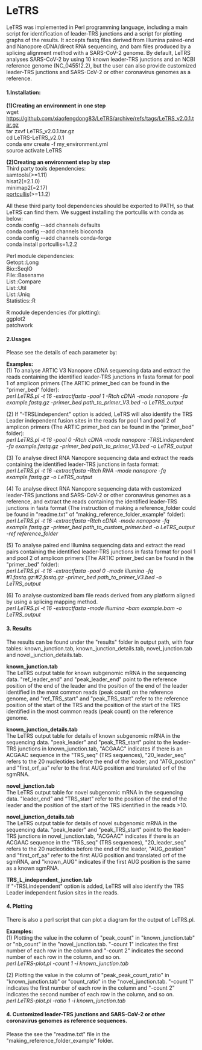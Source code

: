 # LeTRS
LeTRS was implemented in Perl programming language, including a main script for identification of leader-TRS junctions and a script for plotting graphs of the results. It accepts fastq files derived from Illumina paired-end and Nanopore cDNA/direct RNA sequencing, and bam files produced by a splicing alignment method with a SARS-CoV-2 genome. By default, LeTRS analyses SARS-CoV-2 by using 10 known leader-TRS junctions and an NCBI reference genome (NC_045512.2), but the user can also provide customized leader-TRS junctions and SARS-CoV-2 or other coronavirus genomes as a reference.<br>

#### 1.Installation:<br>
**(1)Creating an environment in one step**<br>
wget https://github.com/xiaofengdong83/LeTRS/archive/refs/tags/LeTRS_v2.0.1.tar.gz<br>
tar zxvf LeTRS_v2.0.1.tar.gz<br>
cd LeTRS-LeTRS_v2.0.1<br>
conda env create -f my_environment.yml<br>
source activate LeTRS<br>

**(2)Creating an environment step by step**<br>
Third party tools dependencies:<br>
samtools(>=1.11)<br>
hisat2(=2.1.0)<br>
minimap2(=2.17)<br>
[portcullis](https://github.com/maplesond/portcullis)(>=1.1.2)<br>

All these third party tool dependencies should be exported to PATH, so that LeTRS can find them. We suggest installing the portcullis with conda as below:<br>
conda config --add channels defaults<br>
conda config --add channels bioconda<br>
conda config --add channels conda-forge<br>
conda install portcullis=1.2.2<br>

Perl module dependencies:<br>
Getopt::Long<br>
Bio::SeqIO<br>
File::Basename<br>
List::Compare<br>
List::Util<br>
List::Uniq<br>
Statistics::R<br>

R module dependencies (for plotting):<br>
ggplot2<br>
patchwork<br>

#### 2.Usages<br>
Please see the details of each parameter by:<br>

**Examples:**<br>
(1) To analyse ARTIC V3 Nanopore cDNA sequencing data and extract the reads containing the identified leader-TRS junctions in fasta format for pool 1 of amplicon primers (The ARTIC primer_bed can be found in the "primer_bed" folder):<br>
*perl LeTRS.pl -t 16 -extractfasta -pool 1 -Rtch cDNA -mode nanopore -fa example.fastq.gz -primer_bed path_to_primer_V3.bed -o LeTRS_output*<br>

(2) If "-TRSLindependent" option is added, LeTRS will also identify the TRS Leader independent fusion sites in the reads for pool 1 and pool 2 of amplicon primers (The ARTIC primer_bed can be found in the "primer_bed" folder):<br>
*perl LeTRS.pl -t 16 -pool 0 -Rtch cDNA -mode nanopore -TRSLindependent -fa example.fastq.gz -primer_bed path_to_primer_V3.bed -o LeTRS_output*<br>

(3) To analyse direct RNA Nanopore sequencing data and extract the reads containing the identified leader-TRS junctions in fasta format:<br>
*perl LeTRS.pl -t 16 -extractfasta -Rtch RNA -mode nanopore -fq example.fastq.gz -o LeTRS_output*<br>

(4) To analyse direct RNA Nanopore sequencing data with customized leader-TRS junctions and SARS-CoV-2 or other coronavirus genomes as a reference, and extract the reads containing the identified leader-TRS junctions in fasta format (The instruction of making a reference_folder could be found in "readme.txt" of "making_reference_folder_example" folder):<br>
*perl LeTRS.pl -t 16 -extractfasta -Rtch cDNA -mode nanopore -fq example.fastq.gz -primer_bed path_to_custom_primer.bed -o LeTRS_output -ref reference_folder*<br>

(5) To analyse paired end Illumina sequencing data and extract the read pairs containing the identified leader-TRS junctions in fasta format for pool 1 and pool 2 of amplicon primers (The ARTIC primer_bed can be found in the "primer_bed" folder):<br>
*perl LeTRS.pl -t 16 -extractfasta -pool 0 -mode illumina -fq #1.fastq.gz:#2.fastq.gz -primer_bed path_to_primer_V3.bed -o LeTRS_output*<br>

(6) To analyse customized bam file reads derived from any platform aligned by using a splicing mapping method.<br>
*perl LeTRS.pl -t 16 -extractfasta -mode illumina -bam example.bam -o LeTRS_output*<br>

#### 3. Results<br>
The results can be found under the "results" folder in output path, with four tables: known_junction.tab, known_junction_details.tab, novel_junction.tab and novel_junction_details.tab.<br>

**known_junction.tab**<br>
The LeTRS output table for known subgenomic mRNA in the sequencing data. "ref_leader_end" and "peak_leader_end" point to the reference position of the end of the leader and the position of the end of the leader identified in the most common reads (peak count) on the reference genome, and "ref_TRS_start" and "peak_TRS_start" refer to the reference position of the start of the TRS and the position of the start of the TRS identified in the most common reads (peak count) on the reference genome.<br>

**known_junction_details.tab**<br>
The LeTRS output table for details of known subgenomic mRNA in the sequencing data. "peak_leader" and "peak_TRS_start" point to the leader-TRS junctions in known_junction.tab, "ACGAAC" indicates if there is an ACGAAC sequence in the "TRS_seq" (TRS sequences), "20_leader_seq" refers to the 20 nucleotides before the end of the leader, and "ATG_postion" and "first_orf_aa" refer to the first AUG position and translated orf of the sgmRNA.<br>

**novel_junction.tab**<br>
The LeTRS output table for novel subgenomic mRNA in the sequencing data. "leader_end" and "TRS_start" refer to the position of the end of the leader and the position of the start of the TRS identified in the reads >10.<br>

**novel_junction_details.tab**<br>
The LeTRS output table for details of novel subgenomic mRNA in the sequencing data. "peak_leader" and "peak_TRS_start" point to the leader-TRS junctions in novel_junction.tab, "ACGAAC" indicates if there is an ACGAAC sequence in the "TRS_seq" (TRS sequences), "20_leader_seq" refers to the 20 nucleotides before the end of the leader, "AUG_postion" and "first_orf_aa" refer to the first AUG position and translated orf of the sgmRNA, and "known_AUG" indicates if the first AUG position is the same as a known sgmRNA.<br>

**TRS_L_independent_junction.tab**<br>
If "-TRSLindependent" option is added, LeTRS will also identify the TRS Leader independent fusion sites in the reads.<br>

#### 4. Plotting<br>
There is also a perl script that can plot a diagram for the output of LeTRS.pl.<br>

**Examples:**<br>
(1) Plotting the value in the column of "peak_count" in "known_junction.tab" or "nb_count" in the "novel_junction.tab. "-count 1" indicates the first number of each row in the column and "-count 2" indicates the second number of each row in the column, and so on.<br>
*perl LeTRS-plot.pl -count 1 -i known_junction.tab*<br>

(2) Plotting the value in the column of "peak_peak_count_ratio" in "known_junction.tab" or "count_ratio" in the "novel_junction.tab. "-count 1" indicates the first number of each row in the column and "-count 2" indicates the second number of each row in the column, and so on.<br>
*perl LeTRS-plot.pl -ratio 1 -i known_junction.tab*<br>

#### 4. Customized leader-TRS junctions and SARS-CoV-2 or other coronavirus genomes as reference sequences.<br> 
Please the see the "readme.txt" file in the "making_reference_folder_example" folder.<br>
